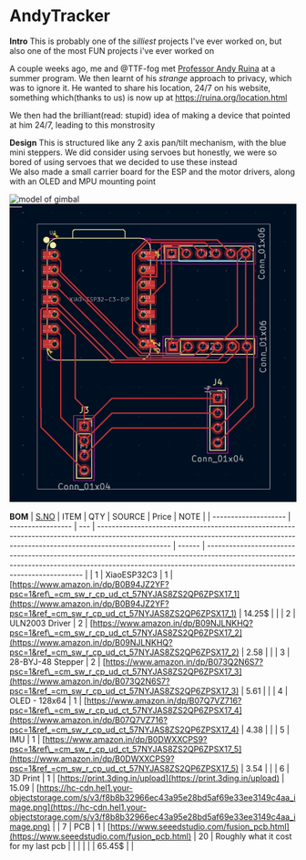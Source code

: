# AndyTracker

**Intro**
This is probably one of the _silliest_ projects I've ever worked on, but also one of the most FUN projects i've ever worked on<br>

A couple weeks ago, me and @TTF-fog met [Professor Andy Ruina](http://ruina.org/) at a summer program. We then learnt of his _strange_ approach to privacy, which was to ignore it. He wanted to share his location, 24/7 on his website, something which(thanks to us) is now up at https://ruina.org/location.html<br>

We then had the brilliant(read: stupid) idea of making a device that pointed at him 24/7, leading to this monstrosity

**Design**
This is structured like any 2 axis pan/tilt mechanism, with the blue mini steppers. We did consider using servoes but honestly, we were so bored of using servoes that we decided to use these instead<br>
We also made a small carrier board for the ESP and the motor drivers, along with an OLED and MPU mounting point<br>

![model of gimbal](Assets/model.png)<br>
![model of pcb](Assets/PCB.png)<br>

**BOM**
| [S.NO](http://s.no/) | ITEM | QTY | SOURCE | Price | NOTE |
| -------------------- | ----------------- | --- | -------------------------------------------------------------------------------------------------------------------------------------------------------------------------------- | ------ | -------------------------------------------------------------------------------------------------------------------------------------------------------------------------------------------------------- |
| 1 | XiaoESP32C3 | 1 | [https://www.amazon.in/dp/B0B94JZ2YF?psc=1&ref\_=cm_sw_r_cp_ud_ct_57NYJAS8ZS2QP6ZPSX17_1](https://www.amazon.in/dp/B0B94JZ2YF?psc=1&ref_=cm_sw_r_cp_ud_ct_57NYJAS8ZS2QP6ZPSX17_1) | 14.25$ | |
| 2 | ULN2003 Driver | 2 | [https://www.amazon.in/dp/B09NJLNKHQ?psc=1&ref\_=cm_sw_r_cp_ud_ct_57NYJAS8ZS2QP6ZPSX17_2](https://www.amazon.in/dp/B09NJLNKHQ?psc=1&ref_=cm_sw_r_cp_ud_ct_57NYJAS8ZS2QP6ZPSX17_2) | 2.58 | |
| 3 | 28-BYJ-48 Stepper | 2 | [https://www.amazon.in/dp/B073Q2N6S7?psc=1&ref\_=cm_sw_r_cp_ud_ct_57NYJAS8ZS2QP6ZPSX17_3](https://www.amazon.in/dp/B073Q2N6S7?psc=1&ref_=cm_sw_r_cp_ud_ct_57NYJAS8ZS2QP6ZPSX17_3) | 5.61 | |
| 4 | OLED - 128x64 | 1 | [https://www.amazon.in/dp/B07Q7VZ716?psc=1&ref\_=cm_sw_r_cp_ud_ct_57NYJAS8ZS2QP6ZPSX17_4](https://www.amazon.in/dp/B07Q7VZ716?psc=1&ref_=cm_sw_r_cp_ud_ct_57NYJAS8ZS2QP6ZPSX17_4) | 4.38 | |
| 5 | IMU | 1 | [https://www.amazon.in/dp/B0DWXXCPS9?psc=1&ref\_=cm_sw_r_cp_ud_ct_57NYJAS8ZS2QP6ZPSX17_5](https://www.amazon.in/dp/B0DWXXCPS9?psc=1&ref_=cm_sw_r_cp_ud_ct_57NYJAS8ZS2QP6ZPSX17_5) | 3.54 | |
| 6 | 3D Print | 1 | [https://print.3ding.in/upload](https://print.3ding.in/upload) | 15.09 | [https://hc-cdn.hel1.your-objectstorage.com/s/v3/f8b8b32966ec43a95e28bd5af69e33ee3149c4aa_image.png](https://hc-cdn.hel1.your-objectstorage.com/s/v3/f8b8b32966ec43a95e28bd5af69e33ee3149c4aa_image.png) |
| 7 | PCB | 1 | [https://www.seeedstudio.com/fusion_pcb.html](https://www.seeedstudio.com/fusion_pcb.html) | 20 | Roughly what it cost for my last pcb |
| | | | | 65.45$ | |
